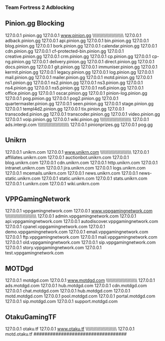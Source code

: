 

### Team Fortress 2 Adblocking ###
## Pinion.gg Blocking ##
127.0.0.1 pinion.gg
127.0.0.1 www.pinion.gg
\\\\\\\\\\\\\\\\\\\\\\\\\\\\\\\\\\\\\\\\\\\\\\
127.0.0.1 adback.pinion.gg
127.0.0.1 api.pinion.gg
127.0.0.1 bin.pinion.gg
127.0.0.1 blog.pinion.gg
127.0.0.1 bork.pinion.gg
127.0.0.1 calendar.pinion.gg
127.0.0.1 cdn.pinion.gg
127.0.0.1 cf-protected-bin.pinion.gg
127.0.0.1 creative.pinion.gg
127.0.0.1 crm.pinion.gg
127.0.0.1 cp.pinion.gg
127.0.0.1 cp-ng.pinion.gg
127.0.0.1 delivery.pinion.gg
127.0.0.1 direct.pinion.gg
127.0.0.1 docs.pinion.gg
127.0.0.1 git.pinion.gg
127.0.0.1 immuniser.pinion.gg
127.0.0.1 kermit.pinion.gg
127.0.0.1 legacy.pinion.gg
127.0.0.1 log.pinion.gg
127.0.0.1 mail.pinion.gg
127.0.0.1 mailer.pinion.gg
127.0.0.1 motd.pinion.gg
127.0.0.1 ns1.pinion.gg
127.0.0.1 ns2.pinion.gg
127.0.0.1 ns3.pinion.gg
127.0.0.1 ns4.pinion.gg
127.0.0.1 ns5.pinion.gg
127.0.0.1 ns6.pinion.gg
127.0.0.1 office.pinion.gg
127.0.0.1 oscar.pinion.gg
127.0.0.1 pinion-log.pinion.gg
127.0.0.1 pog.pinion.gg
127.0.0.1 pog2.pinion.gg
127.0.0.1 quartermaster.pinion.gg
127.0.0.1 seen.pinion.gg
127.0.0.1 stage.pinion.gg
127.0.0.1 templ4d2.pinion.gg
127.0.0.1 tix.pinion.gg
127.0.0.1 transcoded.pinion.gg
127.0.0.1 transcoder.pinion.gg
127.0.0.1 video.pinion.gg
127.0.0.1 voip.pinion.gg
127.0.0.1 wiki.pinion.gg
\\\\\\\\\\\\\\\\\\\\\\\\\\\\\\\\\\\\\\\\\\\\\\
127.0.0.1 ads.intergi.com
\\\\\\\\\\\\\\\\\\\\\\\\\\\\\\\\\\\\\\\\\\\\\\
127.0.0.1 pinionprizes.gg
127.0.0.1 pog.gg

## Unikrn ##
127.0.0.1 unikrn.com
127.0.0.1 www.unikrn.com
\\\\\\\\\\\\\\\\\\\\\\\\\\\\\\\\\\\\\\\\\\\\\\
127.0.0.1 affiliates.unikrn.com
127.0.0.1 auctionbot.unikrn.com
127.0.0.1 blog.unikrn.com
127.0.0.1 cdn.unikrn.com
127.0.0.1 http.unikrn.com
127.0.0.1 intranet.unikrn.com
127.0.0.1 jira.unikrn.com
127.0.0.1 logs.unikrn.com
127.0.0.1 mcemails.unikrn.com
127.0.0.1 news.unikrn.com
127.0.0.1 news-static.unikrn.com
127.0.0.1 static.unikrn.com
127.0.0.1 stats.unikrn.com
127.0.0.1 t.unikrn.com
127.0.0.1 wiki.unikrn.com

## VPPGamingNetwork ##
127.0.0.1 vppgamingnetwork.com
127.0.0.1 www.vppgamingnetwork.com
\\\\\\\\\\\\\\\\\\\\\\\\\\\\\\\\\\\\\\\\\\\\\\
127.0.0.1 admin.vppgamingnetwork.com
127.0.0.1 api.vppgamingnetwork.com
127.0.0.1 autodiscover.vppgamingnetwork.com
127.0.0.1 cpanel.vppgamingnetwork.com
127.0.0.1 demo.vppgamingnetwork.com
127.0.0.1 email.vppgamingnetwork.com
127.0.0.1 ftp.vppgamingnetwork.com
127.0.0.1 mail.vppgamingnetwork.com
127.0.0.1 old.vppgamingnetwork.com
127.0.0.1 sip.vppgamingnetwork.com
127.0.0.1 story.vppgamingnetwork.com
127.0.0.1 test.vppgamingnetwork.com

## MOTDgd ##
127.0.0.1 motdgd.com
127.0.0.1 www.motdgd.com
\\\\\\\\\\\\\\\\\\\\\\\\\\\\\\\\\\\\\\\\\\\\\\
127.0.0.1 ads.motdgd.com
127.0.0.1 hub.motdgd.com
127.0.0.1 cdn.motdgd.com
127.0.0.1 chat.motdgd.com
127.0.0.1 hub.motdgd.com
127.0.0.1 motd.motdgd.com
127.0.0.1 pool.motdgd.com
127.0.0.1 portal.motdgd.com
127.0.0.1 sip.motdgd.com
127.0.0.1 support.motdgd.com

## OtakuGamingTF ##
127.0.0.1 otaku.tf
127.0.0.1 www.otaku.tf
\\\\\\\\\\\\\\\\\\\\\\\\\\\\\\\\\\\\\\\\\\\\\\
127.0.0.1 motd.otaku.tf
##################################

